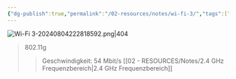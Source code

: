 ```yaml
---
{"dg-publish":true,"permalink":"/02-resources/notes/wi-fi-3/","tags":["netzwerk/wifi"],"noteIcon":"","updated":"2024-08-04T22:28:22.659+02:00"}
---
```


![Wi-Fi 3-20240804222818592.png|404](/img/user/02%20-%20RESOURCES/Files/Wi-Fi%203-20240804222818592.png)
>802.11g
>>Geschwindigkeit: 54 Mbit/s
>>[[02 - RESOURCES/Notes/2.4 GHz Frequenzbereich\|2.4 GHz Frequenzbereich]]